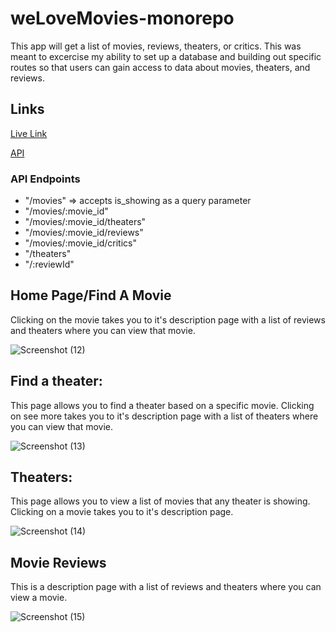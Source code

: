 # weLoveMovies-monorepo

This app will get a list of movies, reviews, theaters, or critics. This was meant to excercise my ability to set up a database and building out specific routes so that users can gain access to data about movies, theaters, and reviews.

## Links
[Live Link](https://we-love-movies--client.herokuapp.com)  

[API](https://radiant-fjord-48175.herokuapp.com/movies)

### API Endpoints
- "/movies" => accepts is_showing as a query parameter
- "/movies/:movie_id"
- "/movies/:movie_id/theaters"
- "/movies/:movie_id/reviews"
- "/movies/:movie_id/critics"
- "/theaters"
- "/:reviewId"

## Home Page/Find A Movie
Clicking on the movie takes you to it's description page with a list of reviews and theaters where you can view that movie.

![Screenshot (12)](https://user-images.githubusercontent.com/57878265/187742605-4977a678-ff30-4979-b4d2-b50c327b363e.png)

## Find a theater:
This page allows you to find a theater based on a specific movie. Clicking on see more takes you to it's description page with a list of theaters where you can view that movie.

![Screenshot (13)](https://user-images.githubusercontent.com/57878265/187742584-8eb9ebe4-d0aa-4ff9-8cfc-e1cc56a8a4c9.png)

## Theaters:
This page allows you to view a list of movies that any theater is showing. Clicking on a movie takes you to it's description page.

![Screenshot (14)](https://user-images.githubusercontent.com/57878265/187742563-59ad0b75-3b41-4e4c-9ef7-af4417ab6c45.png)

## Movie Reviews
This is a description page with a list of reviews and theaters where you can view a movie.

![Screenshot (15)](https://user-images.githubusercontent.com/57878265/187742533-c5ad8490-e582-4909-98df-e2ab3264549a.png)





